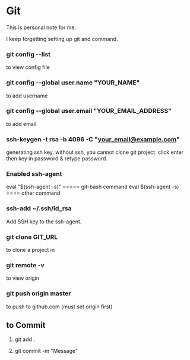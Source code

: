 # Git
This is personal note for me. 

I keep forgetting setting up git and command. 

### git config --list
to view config file

  
### git config --global user.name "YOUR_NAME"
to add username

  
### git config --global user.email "YOUR_EMAIL_ADDRESS"
to add email 

### ssh-keygen -t rsa -b 4096 -C "your_email@example.com"
generating ssh key. without ssh, you cannot clone git project. click enter then key in password & retype password. 

### Enabled ssh-agent
eval "$(ssh-agent -s)" ===== git-bash command
eval $(ssh-agent -s) ==== other command

### ssh-add ~/.ssh/id_rsa
Add SSH key to the ssh-agent.

### git clone GIT_URL
to clone a project in


### git remote -v
to view origin


### git push origin master
to push to github.com (must set origin first)


## to Commit
1) git add . 

2) git commit -m "Message"
